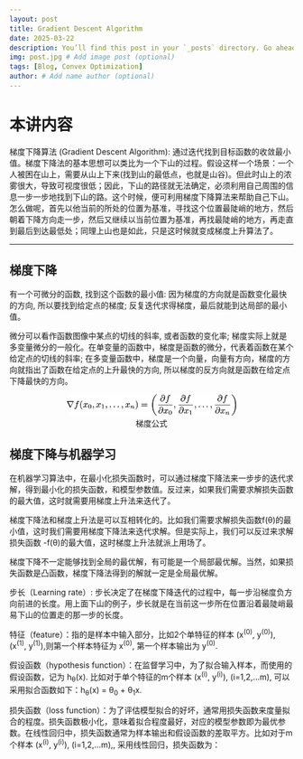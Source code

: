 ```yaml
---
layout: post
title: Gradient Descent Algorithm
date: 2025-03-22
description: You’ll find this post in your `_posts` directory. Go ahead and edit it and re-build the site to see your changes. # Add post description (optional)
img: post.jpg # Add image post (optional)
tags: [Blog, Convex Optimization]
author: # Add name author (optional)
---
```


# 本讲内容

梯度下降算法 (Gradient Descent Algorithm): 通过迭代找到目标函数的收敛最小值。梯度下降法的基本思想可以类比为一个下山的过程。假设这样一个场景：一个人被困在山上，需要从山上下来(找到山的最低点，也就是山谷)。但此时山上的浓雾很大，导致可视度很低；因此，下山的路径就无法确定，必须利用自己周围的信息一步一步地找到下山的路。这个时候，便可利用梯度下降算法来帮助自己下山。怎么做呢，首先以他当前的所处的位置为基准，寻找这个位置最陡峭的地方，然后朝着下降方向走一步，然后又继续以当前位置为基准，再找最陡峭的地方，再走直到最后到达最低处；同理上山也是如此，只是这时候就变成梯度上升算法了。

---

## 梯度下降

有一个可微分的函数, 找到这个函数的最小值: 因为梯度的方向就是函数变化最快的方向, 所以要找到给定点的梯度; 反复迭代求得梯度，最后就能到达局部的最小值。

微分可以看作函数图像中某点的切线的斜率, 或者函数的变化率; 梯度实际上就是多变量微分的一般化。在单变量的函数中，梯度是函数的微分，代表着函数在某个给定点的切线的斜率; 在多变量函数中，梯度是一个向量，向量有方向，梯度的方向就指出了函数在给定点的上升最快的方向, 所以梯度的反方向就是函数在给定点下降最快的方向。

<figure style="text-align: center;">
<img src="/assets/img/cvx1.png" alt="梯度公式" width="300">
<figcaption>梯度公式</figcaption>
</figure>

## 梯度下降与机器学习

在机器学习算法中，在最小化损失函数时，可以通过梯度下降法来一步步的迭代求解，得到最小化的损失函数，和模型参数值。反过来，如果我们需要求解损失函数的最大值，这时就需要用梯度上升法来迭代了。

梯度下降法和梯度上升法是可以互相转化的。比如我们需要求解损失函数f(θ)的最小值，这时我们需要用梯度下降法来迭代求解。但是实际上，我们可以反过来求解损失函数 -f(θ)的最大值，这时梯度上升法就派上用场了。

梯度下降不一定能够找到全局的最优解，有可能是一个局部最优解。当然，如果损失函数是凸函数，梯度下降法得到的解就一定是全局最优解。

步长（Learning rate）: 步长决定了在梯度下降迭代的过程中，每一步沿梯度负方向前进的长度。用上面下山的例子，步长就是在当前这一步所在位置沿着最陡峭最易下山的位置走的那一步的长度。

特征（feature）：指的是样本中输入部分，比如2个单特征的样本 (x<sup>(0)</sup>, y<sup>(0)</sup>), (x<sup>(1)</sup>, y<sup>(1)</sup>),则第一个样本特征为 x<sup>(0)</sup>, 第一个样本输出为 y<sup>(0)</sup>.

假设函数（hypothesis function）：在监督学习中，为了拟合输入样本，而使用的假设函数，记为 h<sub>θ</sub>(x). 比如对于单个特征的m个样本 (x<sup>(i)</sup>, y<sup>(i)</sup>), (i=1,2,...m), 可以采用拟合函数如下：h<sub>θ</sub>(x) = θ<sub>0</sub> + θ<sub>1</sub>x.

损失函数（loss function）：为了评估模型拟合的好坏，通常用损失函数来度量拟合的程度。损失函数极小化，意味着拟合程度最好，对应的模型参数即为最优参数。在线性回归中，损失函数通常为样本输出和假设函数的差取平方。比如对于m个样本 (x<sup>(i)</sup>, y<sup>(i)</sup>), (i=1,2,...m),, 采用线性回归，损失函数为：
